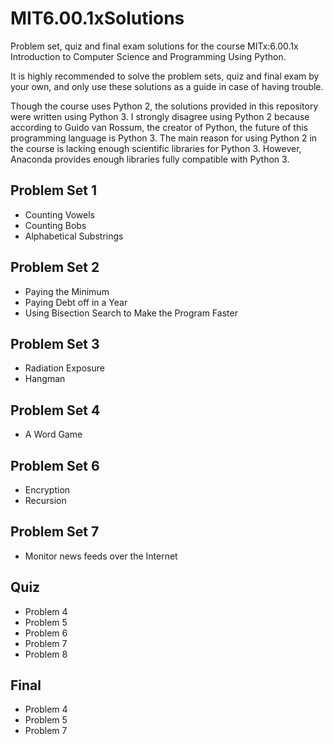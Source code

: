 # MIT6.00.1xSolutions
Problem set, quiz and final exam solutions for the course MITx:6.00.1x Introduction to Computer Science and Programming Using Python.

It is highly recommended to solve the problem sets, quiz and final exam by your own, and only use these solutions as a guide in case of having trouble.

Though the course uses Python 2, the solutions provided in this repository were written using Python 3. I strongly disagree using Python 2 because according to Guido van Rossum, the creator of Python, the future of this programming language is Python 3. The main reason for using Python 2 in the course is lacking enough scientific libraries for Python 3. However, Anaconda provides enough libraries fully compatible with Python 3.

## Problem Set 1
* Counting Vowels
* Counting Bobs
* Alphabetical Substrings

## Problem Set 2
* Paying the Minimum
* Paying Debt off in a Year
* Using Bisection Search to Make the Program Faster

## Problem Set 3
* Radiation Exposure
* Hangman

## Problem Set 4
* A Word Game

## Problem Set 6
* Encryption
* Recursion

## Problem Set 7
* Monitor news feeds over the Internet

## Quiz
* Problem 4
* Problem 5
* Problem 6
* Problem 7
* Problem 8

## Final
* Problem 4
* Problem 5
* Problem 7
